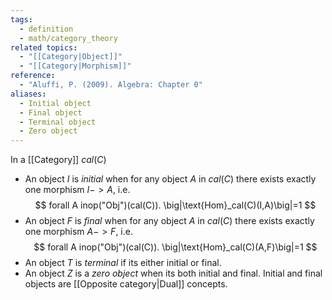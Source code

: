 ```yaml
---
tags:
  - definition
  - math/category_theory
related topics:
  - "[[Category|Object]]"
  - "[[Category|Morphism]]"
reference:
  - "Aluffi, P. (2009). Algebra: Chapter 0"
aliases:
  - Initial object
  - Final object
  - Terminal object
  - Zero object
---
```

In a [[Category]] $cal(C)$
- An object $I$ is _initial_ when for any object $A$ in $cal(C)$ there exists exactly one morphism $I -> A$, i.e.$$
 forall A inop("Obj")(cal(C)). \big|\text{Hom}_cal(C)(I,A)\big|=1
$$
- An object $F$ is _final_ when for any object $A$ in $cal(C)$ there exists exactly one morphism $A -> F$, i.e.$$
 forall A inop("Obj")(cal(C)). \big|\text{Hom}_cal(C)(A,F)\big|=1
$$
- An object $T$ is _terminal_ if its either initial or final.
- An object $Z$ is a _zero object_ when its both initial and final.
Initial and final objects are [[Opposite category|Dual]] concepts.